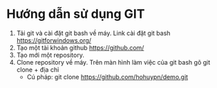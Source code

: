 # Hướng dẫn sử dụng GIT
1. Tải git và cài đặt git bash về máy. Link cài đặt git bash https://gitforwindows.org/
2. Tạo một tài khoản github https://github.com/
3. Tạo mới một repository.
3. Clone repository về máy. Trên màn hình làm việc của git bash gõ git clone + địa chỉ
    - Cú pháp: git clone https://github.com/hohuypn/demo.git
